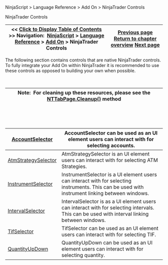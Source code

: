 ﻿


NinjaScript \> Language Reference \> Add On \> NinjaTrader Controls






















NinjaTrader Controls







| \<\< [Click to Display Table of Contents](controls.md) \>\> **Navigation:**     [NinjaScript](ninjascript-1.md) \> [Language Reference](language_reference_wip-1.md) \> [Add On](add_on-1.md) \> NinjaTrader Controls | [Previous page](add_on-1.md) [Return to chapter overview](add_on-1.md) [Next page](accountselector-1.md) |
| --- | --- |











The following section contains controls that are native NinjaTrader controls. To fully integrate your Add On within NinjaTrader it is recommended to use these controls as opposed to building your own when possible.


 




| Note:  For cleaning up these resources, please see the [NTTabPage.Cleanup()](nttabpage_cleanup-1.md) method |
| --- |



 


 




| [AccountSelector](accountselector-1.md) | AccountSelector can be used as an UI element users can interact with for selecting accounts. |
| --- | --- |
| [AtmStrategySelector](atmstrategyselector-1.md) | AtmStrategySelector is an UI element users can interact with for selecting ATM Strategies. |
| [InstrumentSelector](instrumentselector-1.md) | InstrumentSelector is a UI element users can interact with for selecting instruments. This can be used with instrument linking between windows. |
| [IntervalSelector](intervalselector-1.md) | IntervalSelector is as a UI element users can interact with for selecting intervals. This can be used with interval linking between windows. |
| [TifSelector](tifselector-1.md) | TifSelector can be used as an UI element users can interact with for selecting TIF. |
| [QuantityUpDown](quantityupdown-1.md) | QuantityUpDown can be used as an UI element users can interact with for selecting quantity. |









